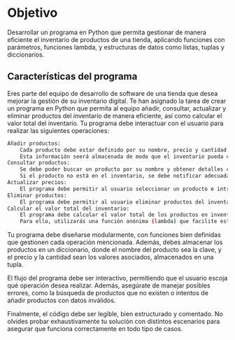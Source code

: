 # Objetivo

Desarrollar un programa en Python que permita gestionar de manera eficiente el inventario de productos de una tienda, aplicando funciones con parámetros, funciones lambda, y estructuras de datos como listas, tuplas y diccionarios.

## Características del programa

Eres parte del equipo de desarrollo de software de una tienda que desea mejorar la gestión de su inventario digital. Te han asignado la tarea de crear un programa en Python que permita al equipo añadir, consultar, actualizar y eliminar productos del inventario de manera eficiente, así como calcular el valor total del inventario. Tu programa debe interactuar con el usuario para realizar las siguientes operaciones:

```bash
Añadir productos:
    Cada producto debe estar definido por su nombre, precio y cantidad disponible
    Esta información seerá almacenada de modo que el inventario pueda crecer dinámicament
Consultar productos:
    Se debe poder buscar un producto por su nombre y obtener detalles como su precio y cantidad disponible
    Si el producto no está en el inventario, se debe notificar adecuadamente
Actualizar precios:
    El programa debe permitir al usuario seleccionar un producto e introducir un nuevo precio, asegurando que este se actualice correctamente en el inventario
Eliminar productos:
    El programa debe permitir al usuario eliminar productos del inventario de manera segura
Calcular el valor total del inventario:
    El programa debe calcular el valor total de los productos en inventario y mostrarlo al usuario
    Para ello, utilizarás una función anónima (lambda) que facilite este cálculo.

```

Tu programa debe diseñarse modularmente, con funciones bien definidas que gestionen cada operación mencionada. Además, debes almacenar los productos en un diccionario, donde el nombre del producto sea la clave, y el precio y la cantidad sean los valores asociados, almacenados en una tupla.

El flujo del programa debe ser interactivo, permitiendo que el usuario escoja qué operación desea realizar. Además, asegúrate de manejar posibles errores, como la búsqueda de productos que no existen o intentos de añadir productos con datos inválidos.

Finalmente, el código debe ser legible, bien estructurado y comentado. No olvides probar exhaustivamente tu solución con distintos escenarios para asegurar que funciona correctamente en todo tipo de casos.
